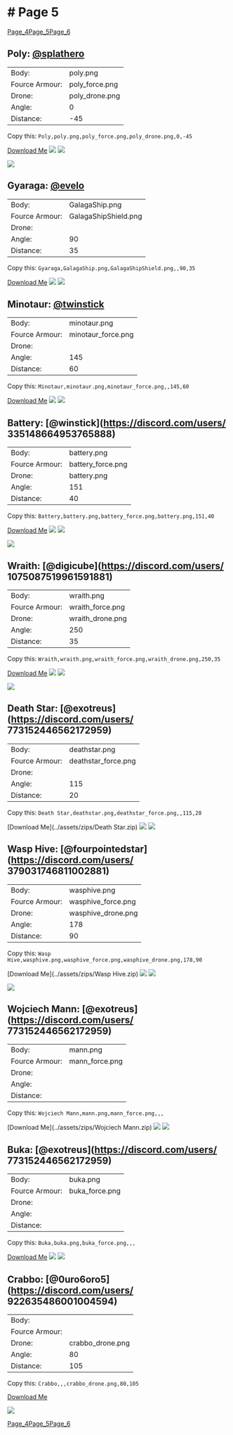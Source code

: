 # # Page 5
[Page_4](./Page_4.md)[Page_5](./Page_5.md)[Page_6](./Page_6.md)
## **Poly**: [@splathero](https://discord.com/users/1088727297755971645)
| |  | 
|--- | --- | 
|Body: | poly.png | 
|Fource Armour: | poly_force.png | 
|Drone: | poly_drone.png | 
|Angle: | 0 | 
|Distance: | -45 | 

Copy this: `Poly,poly.png,poly_force.png,poly_drone.png,0,-45`

[Download Me](../assets/zips/Poly.zip)
![](../custom_skins/poly.png)
![](../custom_skins/poly_force.png)

![](../custom_skins/poly_drone.png)


## **Gyaraga**: [@evelo](https://discord.com/users/110564152539377664)
| |  | 
|--- | --- | 
|Body: | GalagaShip.png | 
|Fource Armour: | GalagaShipShield.png | 
|Drone: |  | 
|Angle: | 90 | 
|Distance: | 35 | 

Copy this: `Gyaraga,GalagaShip.png,GalagaShipShield.png,,90,35`

[Download Me](../assets/zips/Gyaraga.zip)
![](../custom_skins/GalagaShip.png)
![](../custom_skins/GalagaShipShield.png)



## **Minotaur**: [@twinstick](https://discord.com/users/538017698861547521)
| |  | 
|--- | --- | 
|Body: | minotaur.png | 
|Fource Armour: | minotaur_force.png | 
|Drone: |  | 
|Angle: | 145 | 
|Distance: | 60 | 

Copy this: `Minotaur,minotaur.png,minotaur_force.png,,145,60`

[Download Me](../assets/zips/Minotaur.zip)
![](../custom_skins/minotaur.png)
![](../custom_skins/minotaur_force.png)



## **Battery**: [@winstick](https://discord.com/users/ 335148664953765888)
| |  | 
|--- | --- | 
|Body: | battery.png | 
|Fource Armour: | battery_force.png | 
|Drone: | battery.png | 
|Angle: | 151 | 
|Distance: | 40 | 

Copy this: `Battery,battery.png,battery_force.png,battery.png,151,40`

[Download Me](../assets/zips/Battery.zip)
![](../custom_skins/battery.png)
![](../custom_skins/battery_force.png)

![](../custom_skins/battery.png)


## **Wraith**: [@digicube](https://discord.com/users/ 1075087519961591881)
| |  | 
|--- | --- | 
|Body: | wraith.png | 
|Fource Armour: | wraith_force.png | 
|Drone: | wraith_drone.png | 
|Angle: | 250 | 
|Distance: | 35 | 

Copy this: `Wraith,wraith.png,wraith_force.png,wraith_drone.png,250,35`

[Download Me](../assets/zips/Wraith.zip)
![](../custom_skins/wraith.png)
![](../custom_skins/wraith_force.png)

![](../custom_skins/wraith_drone.png)


## **Death Star**: [@exotreus](https://discord.com/users/ 773152446562172959)
| |  | 
|--- | --- | 
|Body: | deathstar.png | 
|Fource Armour: | deathstar_force.png | 
|Drone: |  | 
|Angle: | 115 | 
|Distance: | 20 | 

Copy this: `Death Star,deathstar.png,deathstar_force.png,,115,20`

[Download Me](../assets/zips/Death Star.zip)
![](../custom_skins/deathstar.png)
![](../custom_skins/deathstar_force.png)



## **Wasp Hive**: [@fourpointedstar](https://discord.com/users/ 379031746811002881)
| |  | 
|--- | --- | 
|Body: | wasphive.png | 
|Fource Armour: | wasphive_force.png | 
|Drone: | wasphive_drone.png | 
|Angle: | 178 | 
|Distance: | 90 | 

Copy this: `Wasp Hive,wasphive.png,wasphive_force.png,wasphive_drone.png,178,90`

[Download Me](../assets/zips/Wasp Hive.zip)
![](../custom_skins/wasphive.png)
![](../custom_skins/wasphive_force.png)

![](../custom_skins/wasphive_drone.png)


## **Wojciech Mann**: [@exotreus](https://discord.com/users/ 773152446562172959)
| |  | 
|--- | --- | 
|Body: | mann.png | 
|Fource Armour: | mann_force.png | 
|Drone: |  | 
|Angle: |  | 
|Distance: |  | 

Copy this: `Wojciech Mann,mann.png,mann_force.png,,,`

[Download Me](../assets/zips/Wojciech Mann.zip)
![](../custom_skins/mann.png)
![](../custom_skins/mann_force.png)



## **Buka**: [@exotreus](https://discord.com/users/ 773152446562172959)
| |  | 
|--- | --- | 
|Body: | buka.png | 
|Fource Armour: | buka_force.png | 
|Drone: |  | 
|Angle: |  | 
|Distance: |  | 

Copy this: `Buka,buka.png,buka_force.png,,,`

[Download Me](../assets/zips/Buka.zip)
![](../custom_skins/buka.png)
![](../custom_skins/buka_force.png)



## **Crabbo**: [@0uro6oro5](https://discord.com/users/ 922635486001004594)
| |  | 
|--- | --- | 
|Body: |  | 
|Fource Armour: |  | 
|Drone: | crabbo_drone.png | 
|Angle: | 80 | 
|Distance: | 105 | 

Copy this: `Crabbo,,,crabbo_drone.png,80,105`

[Download Me](../assets/zips/Crabbo.zip)

![](../custom_skins/crabbo_drone.png)

[Page_4](./Page_4.md)[Page_5](./Page_5.md)[Page_6](./Page_6.md)